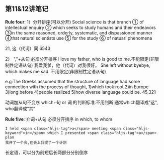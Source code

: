 ## 第11&amp;12讲笔记

**Rule four**: 1）分开排序(可以分开)
    Social science is that branch ① of intellectual enquiry ② which seeks to study humans and their endeavors ③in the same reasoned, orderly, systematic, and dispassioned manner ④that natural scientists use ⑤ for the study ⑥ of natuarl phenomena

   21, 这（代词）同 6543

  2）  ","+从句 必须分开排序
I love my father, who is good to me.不能限定(非限制性定语从句)
我爱我爹，他（代词）对我很好。
She left without byebye, which makes me sad.  不用限定(非限制性定语从句)

 e.g:The Greeks assumed that the structure of language had some connection with the process of thought, 1)which took root 2)in Europe 3)long before 4)people realized 5)how diverse language could be.
    45,321  

动词加从句不变序
    which+句 or 词 的判断标准:不用判断
通常which翻译成"这", who翻译成“其”

**Rule five**: 介词+从句 必须分开排序
    in which, to whom

    I held <span class="hljs-tag">a</span> meeting <span class="hljs-keyword">in</span> which I presented <span class="hljs-tag">a</span> plan
    我开了一个会,在会上我提了一个计划

长定语，可以分为前短后长两部分分别倒序